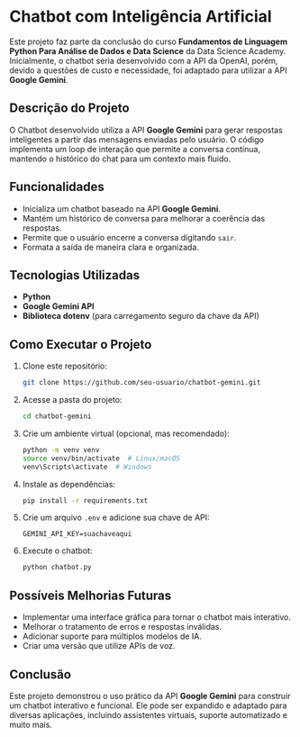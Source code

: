 # Chatbot com Inteligência Artificial

Este projeto faz parte da conclusão do curso **Fundamentos de Linguagem Python Para Análise de Dados e Data Science** da Data Science Academy. Inicialmente, o chatbot seria desenvolvido com a API da OpenAI, porém, devido a questões de custo e necessidade, foi adaptado para utilizar a API **Google Gemini**.

## Descrição do Projeto

O Chatbot desenvolvido utiliza a API **Google Gemini** para gerar respostas inteligentes a partir das mensagens enviadas pelo usuário. O código implementa um loop de interação que permite a conversa contínua, mantendo o histórico do chat para um contexto mais fluido.

## Funcionalidades

- Inicializa um chatbot baseado na API **Google Gemini**.
- Mantém um histórico de conversa para melhorar a coerência das respostas.
- Permite que o usuário encerre a conversa digitando `sair`.
- Formata a saída de maneira clara e organizada.

## Tecnologias Utilizadas

- **Python**
- **Google Gemini API**
- **Biblioteca dotenv** (para carregamento seguro da chave da API)

## Como Executar o Projeto

1. Clone este repositório:
   ```sh
   git clone https://github.com/seu-usuario/chatbot-gemini.git
   ```
2. Acesse a pasta do projeto:
   ```sh
   cd chatbot-gemini
   ```
3. Crie um ambiente virtual (opcional, mas recomendado):
   ```sh
   python -m venv venv
   source venv/bin/activate  # Linux/macOS
   venv\Scripts\activate  # Windows
   ```
4. Instale as dependências:
   ```sh
   pip install -r requirements.txt
   ```
5. Crie um arquivo `.env` e adicione sua chave de API:
   ```
   GEMINI_API_KEY=suachaveaqui
   ```
6. Execute o chatbot:
   ```sh
   python chatbot.py
   ```

## Possíveis Melhorias Futuras

- Implementar uma interface gráfica para tornar o chatbot mais interativo.
- Melhorar o tratamento de erros e respostas inválidas.
- Adicionar suporte para múltiplos modelos de IA.
- Criar uma versão que utilize APIs de voz.

## Conclusão

Este projeto demonstrou o uso prático da API **Google Gemini** para construir um chatbot interativo e funcional. Ele pode ser expandido e adaptado para diversas aplicações, incluindo assistentes virtuais, suporte automatizado e muito mais.

